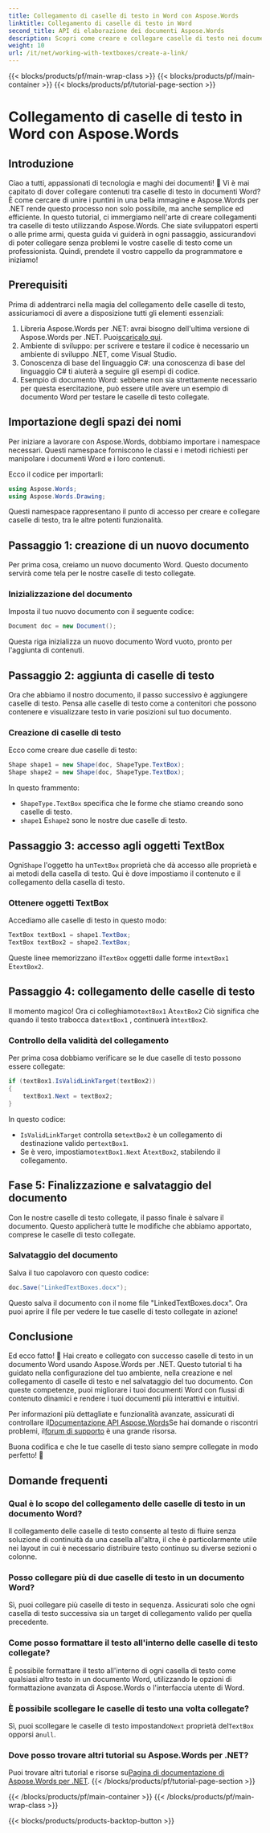 ```yaml
---
title: Collegamento di caselle di testo in Word con Aspose.Words
linktitle: Collegamento di caselle di testo in Word
second_title: API di elaborazione dei documenti Aspose.Words
description: Scopri come creare e collegare caselle di testo nei documenti Word usando Aspose.Words per .NET. Segui la nostra guida completa per una personalizzazione fluida dei documenti!
weight: 10
url: /it/net/working-with-textboxes/create-a-link/
---
```


{{< blocks/products/pf/main-wrap-class >}}
{{< blocks/products/pf/main-container >}}
{{< blocks/products/pf/tutorial-page-section >}}

# Collegamento di caselle di testo in Word con Aspose.Words

## Introduzione

Ciao a tutti, appassionati di tecnologia e maghi dei documenti! 🌟 Vi è mai capitato di dover collegare contenuti tra caselle di testo in documenti Word? È come cercare di unire i puntini in una bella immagine e Aspose.Words per .NET rende questo processo non solo possibile, ma anche semplice ed efficiente. In questo tutorial, ci immergiamo nell'arte di creare collegamenti tra caselle di testo utilizzando Aspose.Words. Che siate sviluppatori esperti o alle prime armi, questa guida vi guiderà in ogni passaggio, assicurandovi di poter collegare senza problemi le vostre caselle di testo come un professionista. Quindi, prendete il vostro cappello da programmatore e iniziamo!

## Prerequisiti

Prima di addentrarci nella magia del collegamento delle caselle di testo, assicuriamoci di avere a disposizione tutti gli elementi essenziali:

1. Libreria Aspose.Words per .NET: avrai bisogno dell'ultima versione di Aspose.Words per .NET. Puoi[scaricalo qui](https://releases.aspose.com/words/net/).
2. Ambiente di sviluppo: per scrivere e testare il codice è necessario un ambiente di sviluppo .NET, come Visual Studio.
3. Conoscenza di base del linguaggio C#: una conoscenza di base del linguaggio C# ti aiuterà a seguire gli esempi di codice.
4. Esempio di documento Word: sebbene non sia strettamente necessario per questa esercitazione, può essere utile avere un esempio di documento Word per testare le caselle di testo collegate.

## Importazione degli spazi dei nomi

Per iniziare a lavorare con Aspose.Words, dobbiamo importare i namespace necessari. Questi namespace forniscono le classi e i metodi richiesti per manipolare i documenti Word e i loro contenuti.

Ecco il codice per importarli:

```csharp
using Aspose.Words;
using Aspose.Words.Drawing;
```

Questi namespace rappresentano il punto di accesso per creare e collegare caselle di testo, tra le altre potenti funzionalità.

## Passaggio 1: creazione di un nuovo documento

Per prima cosa, creiamo un nuovo documento Word. Questo documento servirà come tela per le nostre caselle di testo collegate.

### Inizializzazione del documento

Imposta il tuo nuovo documento con il seguente codice:

```csharp
Document doc = new Document();
```

Questa riga inizializza un nuovo documento Word vuoto, pronto per l'aggiunta di contenuti.

## Passaggio 2: aggiunta di caselle di testo

Ora che abbiamo il nostro documento, il passo successivo è aggiungere caselle di testo. Pensa alle caselle di testo come a contenitori che possono contenere e visualizzare testo in varie posizioni sul tuo documento.

### Creazione di caselle di testo

Ecco come creare due caselle di testo:

```csharp
Shape shape1 = new Shape(doc, ShapeType.TextBox);
Shape shape2 = new Shape(doc, ShapeType.TextBox);
```

In questo frammento:
- `ShapeType.TextBox` specifica che le forme che stiamo creando sono caselle di testo.
- `shape1` E`shape2` sono le nostre due caselle di testo.

## Passaggio 3: accesso agli oggetti TextBox

 Ogni`Shape` l'oggetto ha un`TextBox` proprietà che dà accesso alle proprietà e ai metodi della casella di testo. Qui è dove impostiamo il contenuto e il collegamento della casella di testo.

### Ottenere oggetti TextBox

Accediamo alle caselle di testo in questo modo:

```csharp
TextBox textBox1 = shape1.TextBox;
TextBox textBox2 = shape2.TextBox;
```

 Queste linee memorizzano il`TextBox` oggetti dalle forme in`textBox1` E`textBox2`.

## Passaggio 4: collegamento delle caselle di testo

 Il momento magico! Ora ci colleghiamo`textBox1` A`textBox2` Ciò significa che quando il testo trabocca da`textBox1` , continuerà in`textBox2`.

### Controllo della validità del collegamento

Per prima cosa dobbiamo verificare se le due caselle di testo possono essere collegate:

```csharp
if (textBox1.IsValidLinkTarget(textBox2))
{
    textBox1.Next = textBox2;
}
```

In questo codice:
- `IsValidLinkTarget` controlla se`textBox2` è un collegamento di destinazione valido per`textBox1`.
-  Se è vero, impostiamo`textBox1.Next` A`textBox2`, stabilendo il collegamento.

## Fase 5: Finalizzazione e salvataggio del documento

Con le nostre caselle di testo collegate, il passo finale è salvare il documento. Questo applicherà tutte le modifiche che abbiamo apportato, comprese le caselle di testo collegate.

### Salvataggio del documento

Salva il tuo capolavoro con questo codice:

```csharp
doc.Save("LinkedTextBoxes.docx");
```

Questo salva il documento con il nome file "LinkedTextBoxes.docx". Ora puoi aprire il file per vedere le tue caselle di testo collegate in azione!

## Conclusione

Ed ecco fatto! 🎉 Hai creato e collegato con successo caselle di testo in un documento Word usando Aspose.Words per .NET. Questo tutorial ti ha guidato nella configurazione del tuo ambiente, nella creazione e nel collegamento di caselle di testo e nel salvataggio del tuo documento. Con queste competenze, puoi migliorare i tuoi documenti Word con flussi di contenuto dinamici e rendere i tuoi documenti più interattivi e intuitivi.

 Per informazioni più dettagliate e funzionalità avanzate, assicurati di controllare il[Documentazione API Aspose.Words](https://reference.aspose.com/words/net/)Se hai domande o riscontri problemi, il[forum di supporto](https://forum.aspose.com/c/words/8) è una grande risorsa.

Buona codifica e che le tue caselle di testo siano sempre collegate in modo perfetto! 🚀

## Domande frequenti

### Qual è lo scopo del collegamento delle caselle di testo in un documento Word?
Il collegamento delle caselle di testo consente al testo di fluire senza soluzione di continuità da una casella all'altra, il che è particolarmente utile nei layout in cui è necessario distribuire testo continuo su diverse sezioni o colonne.

### Posso collegare più di due caselle di testo in un documento Word?
Sì, puoi collegare più caselle di testo in sequenza. Assicurati solo che ogni casella di testo successiva sia un target di collegamento valido per quella precedente.

### Come posso formattare il testo all'interno delle caselle di testo collegate?
È possibile formattare il testo all'interno di ogni casella di testo come qualsiasi altro testo in un documento Word, utilizzando le opzioni di formattazione avanzata di Aspose.Words o l'interfaccia utente di Word.

### È possibile scollegare le caselle di testo una volta collegate?
 Sì, puoi scollegare le caselle di testo impostando`Next` proprietà del`TextBox` opporsi a`null`.

### Dove posso trovare altri tutorial su Aspose.Words per .NET?
 Puoi trovare altri tutorial e risorse su[Pagina di documentazione di Aspose.Words per .NET](https://reference.aspose.com/words/net/).
{{< /blocks/products/pf/tutorial-page-section >}}

{{< /blocks/products/pf/main-container >}}
{{< /blocks/products/pf/main-wrap-class >}}

{{< blocks/products/products-backtop-button >}}
